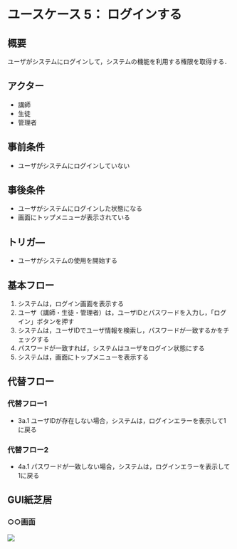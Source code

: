 # ユースケース 5： ログインする

## 概要
ユーザがシステムにログインして，システムの機能を利用する権限を取得する．

## アクター
- 講師
- 生徒
- 管理者

## 事前条件
- ユーザがシステムにログインしていない

## 事後条件
- ユーザがシステムにログインした状態になる
- 画面にトップメニューが表示されている

## トリガ―
- ユーザがシステムの使用を開始する

## 基本フロー
1. システムは，ログイン画面を表示する
1. ユーザ（講師・生徒・管理者）は，ユーザIDとパスワードを入力し，「ログイン」ボタンを押す
1. システムは，ユーザIDでユーザ情報を検索し，パスワードが一致するかをチェックする
1. パスワードが一致すれば，システムはユーザをログイン状態にする
1. システムは，画面にトップメニューを表示する

## 代替フロー
### 代替フロー1
- 3a.1 ユーザIDが存在しない場合，システムは，ログインエラーを表示して1に戻る
### 代替フロー2
- 4a.1 パスワードが一致しない場合，システムは，ログインエラーを表示して1に戻る

## GUI紙芝居
### ○○画面
<img src="gamen1.png">